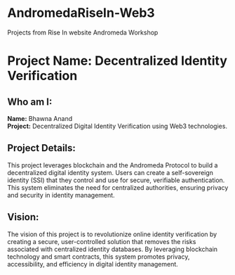 # AndromedaRiseIn-Web3
Projects from Rise In website Andromeda Workshop

# Project Name: **Decentralized Identity Verification**

## Who am I:
**Name:** Bhawna Anand   
**Project:** Decentralized Digital Identity Verification using Web3 technologies.

## Project Details:
This project leverages blockchain and the Andromeda Protocol to build a decentralized digital identity system. Users can create a self-sovereign identity (SSI) that they control and use for secure, verifiable authentication. This system eliminates the need for centralized authorities, ensuring privacy and security in identity management.

## Vision:
The vision of this project is to revolutionize online identity verification by creating a secure, user-controlled solution that removes the risks associated with centralized identity databases. By leveraging blockchain technology and smart contracts, this system promotes privacy, accessibility, and efficiency in digital identity management.

